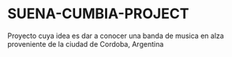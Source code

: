# SUENA-CUMBIA-PROJECT
 Proyecto cuya idea es dar a conocer una banda de musica en alza proveniente de la ciudad de Cordoba, Argentina
